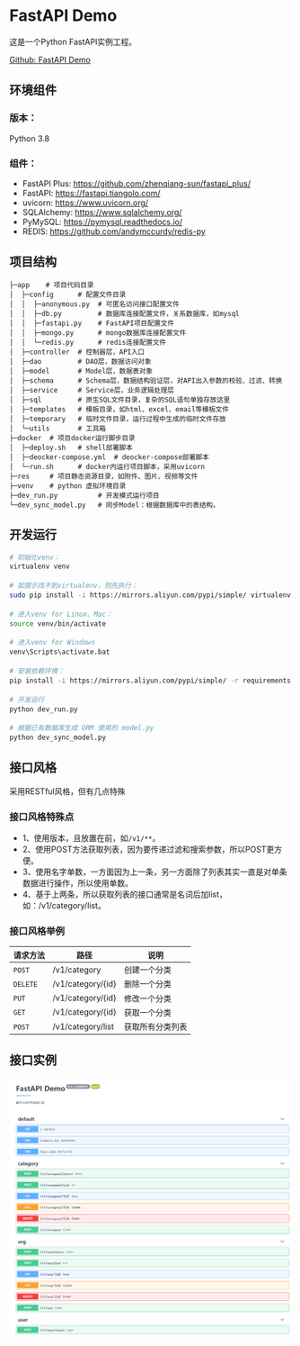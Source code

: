 # FastAPI Demo
这是一个Python FastAPI实例工程。

[Github: FastAPI Demo](https://github.com/zhenqiang-sun/fastapi_demo/)


## 环境组件

### 版本：
Python 3.8

### 组件：
- FastAPI Plus: https://github.com/zhenqiang-sun/fastapi_plus/
- FastAPI: https://fastapi.tiangolo.com/
- uvicorn: https://www.uvicorn.org/
- SQLAlchemy: https://www.sqlalchemy.org/
- PyMySQL: https://pymysql.readthedocs.io/
- REDIS: https://github.com/andymccurdy/redis-py


## 项目结构

```
├─app    # 项目代码目录
│  ├─config      # 配置文件目录
│  │  ├─anonymous.py  # 可匿名访问接口配置文件
│  │  ├─db.py         # 数据库连接配置文件，关系数据库，如mysql
│  │  ├─fastapi.py    # FastAPI项目配置文件
│  │  ├─mongo.py      # mongo数据库连接配置文件
│  │  └─redis.py      # redis连接配置文件
│  ├─controller  # 控制器层，API入口
│  ├─dao         # DAO层，数据访问对象
│  ├─model       # Model层，数据表对象
│  ├─schema      # Schema层，数据结构验证层，对API出入参数的校验、过滤、转换
│  ├─service     # Service层，业务逻辑处理层
│  ├─sql         # 原生SQL文件目录，复杂的SQL语句单独存放这里
│  ├─templates   # 模板目录，如html、excel、email等模板文件
│  ├─temporary   # 临时文件目录，运行过程中生成的临时文件存放
│  └─utils       # 工具箱
├─docker  # 项目docker运行脚步目录
│  ├─deploy.sh   # shell部署脚本
│  ├─deocker-compose.yml  # deocker-compose部署脚本
│  └─run.sh      # docker内运行项目脚本，采用uvicorn
├─res     # 项目静态资源目录，如附件、图片、视频等文件
├─venv    # python 虚拟环境目录
├─dev_run.py          # 开发模式运行项目
└─dev_sync_model.py   # 同步Model：根据数据库中的表结构。
```


## 开发运行

```bash
# 初始化venv：
virtualenv venv

# 如提示找不到virtualenv，则先执行：
sudo pip install -i https://mirrors.aliyun.com/pypi/simple/ virtualenv

# 进入venv for Linux、Mac：
source venv/bin/activate

# 进入venv for Windows
venv\Scripts\activate.bat

# 安装依赖环境：
pip install -i https://mirrors.aliyun.com/pypi/simple/ -r requirements.txt

# 开发运行
python dev_run.py

# 根据已有数据库生成 ORM 使用的 model.py
python dev_sync_model.py
```


## 接口风格
采用RESTful风格，但有几点特殊

### 接口风格特殊点

- 1、使用版本，且放置在前，如`/v1/**`。
- 2、使用POST方法获取列表，因为要传递过滤和搜索参数，所以POST更方便。
- 3、使用名字单数，一方面因为上一条，另一方面除了列表其实一直是对单条数据进行操作，所以使用单数。
- 4、基于上两条，所以获取列表的接口通常是名词后加list，如：/v1/category/list。

### 接口风格举例

|  请求方法  |  路径  |  说明  |
|  ----  |  ----  |  ----  |
| `POST`    | /v1/category      | 创建一个分类 |
| `DELETE`  | /v1/category/{id} | 删除一个分类 |
| `PUT`     | /v1/category/{id} | 修改一个分类 |
| `GET`     | /v1/category/{id} | 获取一个分类 |
| `POST`    | /v1/category/list | 获取所有分类列表 |



## 接口实例

![avatar](res/demo_api_list.png)